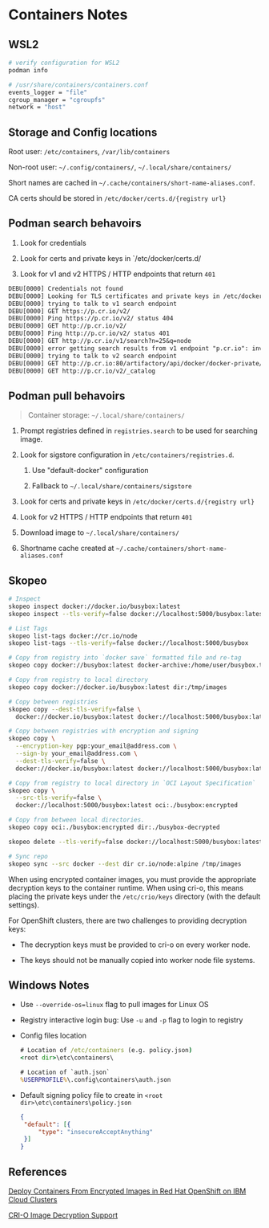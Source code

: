 # Containers Notes

## WSL2

```sh
# verify configuration for WSL2
podman info

# /usr/share/containers/containers.conf
events_logger = "file"
cgroup_manager = "cgroupfs"
network = "host"
```

## Storage and Config locations

Root user: `/etc/containers`, `/var/lib/containers`

Non-root user: `~/.config/containers/`, `~/.local/share/containers/`

Short names are cached in `~/.cache/containers/short-name-aliases.conf`.

CA certs should be stored in `/etc/docker/certs.d/{registry url}`

## Podman search behavoirs

1. Look for credentials

1. Look for certs and private keys in `/etc/docker/certs.d/<registry url>

1. Look for v1 and v2 HTTPS / HTTP endpoints that return `401`

```txt
DEBU[0000] Credentials not found
DEBU[0000] Looking for TLS certificates and private keys in /etc/docker/certs.d/p.cr.io
DEBU[0000] trying to talk to v1 search endpoint
DEBU[0000] GET https://p.cr.io/v2/
DEBU[0000] Ping https://p.cr.io/v2/ status 404
DEBU[0000] GET http://p.cr.io/v2/
DEBU[0000] Ping http://p.cr.io/v2/ status 401
DEBU[0000] GET http://p.cr.io/v1/search?n=25&q=node
DEBU[0000] error getting search results from v1 endpoint "p.cr.io": invalid status code from registry 400 (Bad Request)
DEBU[0000] trying to talk to v2 search endpoint
DEBU[0000] GET http://p.cr.io:80/artifactory/api/docker/docker-private/v2/token?service=p.cr.io%3A80
DEBU[0000] GET http://p.cr.io/v2/_catalog
```

## Podman pull behavoirs

> Container storage: `~/.local/share/containers/`

1. Prompt registries defined in `registries.search` to be used for searching image.

1. Look for sigstore configuration in `/etc/containers/registries.d`.

   1. Use "default-docker" configuration

   1. Fallback to `~/.local/share/containers/sigstore`

1. Look for certs and private keys in `/etc/docker/certs.d/{registry url}`

1. Look for v2 HTTPS / HTTP endpoints that return `401`

1. Download image to `~/.local/share/containers/`

1. Shortname cache created at `~/.cache/containers/short-name-aliases.conf`

## Skopeo

```sh
# Inspect
skopeo inspect docker://docker.io/busybox:latest
skopeo inspect --tls-verify=false docker://localhost:5000/busybox:latest

# List Tags
skopeo list-tags docker://cr.io/node
skopeo list-tags --tls-verify=false docker://localhost:5000/busybox

# Copy from registry into `docker save` formatted file and re-tag
skopeo copy docker://busybox:latest docker-archive:/home/user/busybox.tar:registry:5000/busybox:latest

# Copy from registry to local directory
skopeo copy docker://docker.io/busybox:latest dir:/tmp/images

# Copy between registries
skopeo copy --dest-tls-verify=false \
  docker://docker.io/busybox:latest docker://localhost:5000/busybox:latest

# Copy between registries with encryption and signing
skopeo copy \
  --encryption-key pgp:your_email@address.com \
  --sign-by your_email@address.com \
  --dest-tls-verify=false \
  docker://docker.io/busybox:latest docker://localhost:5000/busybox:latest

# Copy from registry to local directory in `OCI Layout Specification`
skopeo copy \
  --src-tls-verify=false \
  docker://localhost:5000/busybox:latest oci:./busybox:encrypted

# Copy from between local directories.
skopeo copy oci:./busybox:encrypted dir:./busybox-decrypted

skopeo delete --tls-verify=false docker://localhost:5000/busybox:latest

# Sync repo
skopeo sync --src docker --dest dir cr.io/node:alpine /tmp/images
```

When using encrypted container images, you must provide the appropriate decryption keys to the container runtime. When using cri-o, this means placing the private keys under the `/etc/crio/keys` directory (with the default settings).

For OpenShift clusters, there are two challenges to providing decryption keys:

* The decryption keys must be provided to cri-o on every worker node.

* The keys should not be manually copied into worker node file systems.

## Windows Notes

* Use `--override-os=linux` flag to pull images for Linux OS

* Registry interactive login bug: Use `-u` and `-p` flag to login to registry

* Config files location

  ```bat
  # Location of /etc/containers (e.g. policy.json)
  <root dir>\etc\containers\

  # Location of `auth.json`
  %USERPROFILE%\.config\containers\auth.json
  ```

* Default signing policy file to create in `<root dir>\etc\containers\policy.json`

  ```json
  {
   "default": [{
       "type": "insecureAcceptAnything"
   }]
  }
  ```

## References

[Deploy Containers From Encrypted Images in Red Hat OpenShift on IBM Cloud Clusters](https://www.ibm.com/cloud/blog/deploy-containers-from-encrypted-images-in-red-hat-openshift-on-ibm-cloud-clusters)

[CRI-O Image Decryption Support](https://github.com/cri-o/cri-o/blob/main/tutorials/decryption.md)
